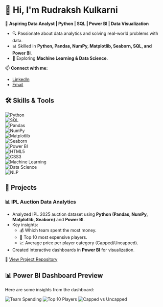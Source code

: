 # 👋 Hi, I'm Rudraksh Kulkarni  

🎯 **Aspiring Data Analyst | Python | SQL | Power BI | Data Visualization**

- 🔍 Passionate about data analytics and solving real-world problems with data.  
- 📊 Skilled in **Python, Pandas, NumPy, Matplotlib, Seaborn, SQL, and Power BI**.   
- 🌱 Exploring **Machine Learning & Data Science**.  

📫 **Connect with me:**  
- [LinkedIn](www.linkedin.com/in/rudrakshkulkarni04l)  
- [Email](rudrakshkulkarni04@gmail.com)  


## 🛠️ Skills & Tools  

![Python](https://img.shields.io/badge/Python-3776AB?style=for-the-badge&logo=python&logoColor=white)  
![SQL](https://img.shields.io/badge/SQL-4479A1?style=for-the-badge&logo=postgresql&logoColor=white)  
![Pandas](https://img.shields.io/badge/Pandas-150458?style=for-the-badge&logo=pandas&logoColor=white)  
![NumPy](https://img.shields.io/badge/Numpy-013243?style=for-the-badge&logo=numpy&logoColor=white)  
![Matplotlib](https://img.shields.io/badge/Matplotlib-005571?style=for-the-badge&logo=plotly&logoColor=white)  
![Seaborn](https://img.shields.io/badge/Seaborn-1F77B4?style=for-the-badge&logo=plotly&logoColor=white)  
![Power BI](https://img.shields.io/badge/Power%20BI-F2C811?style=for-the-badge&logo=powerbi&logoColor=black)  
![HTML5](https://img.shields.io/badge/HTML5-E34F26?style=for-the-badge&logo=html5&logoColor=white)  
![CSS3](https://img.shields.io/badge/CSS3-1572B6?style=for-the-badge&logo=css3&logoColor=white)  
![Machine Learning](https://img.shields.io/badge/Machine%20Learning-102230?style=for-the-badge&logo=scikitlearn&logoColor=orange)  
![Data Science](https://img.shields.io/badge/Data%20Science-0A66C2?style=for-the-badge&logo=databricks&logoColor=white)  
![NLP](https://img.shields.io/badge/NLP-FF6F00?style=for-the-badge&logo=openai&logoColor=white)  





## 📂 Projects  

### 📊 IPL Auction Data Analytics  
- Analyzed IPL 2025 auction dataset using **Python (Pandas, NumPy, Matplotlib, Seaborn)** and **Power BI**.  
- Key insights:  
  - 💰 Which team spent the most money.  
  - 🏏 Top 10 most expensive players.  
  - 📈 Average price per player category (Capped/Uncapped).  
- Created interactive dashboards in **Power BI** for visualization.  


🔗 [View Project Repository](https://github.com/rudrakulkarni04/IPL-Auction-Data-Analytics?tab=readme-ov-file#ipl-auction-data-analytics)

## 📊 Power BI Dashboard Preview

Here are some insights from the dashboard:

![Team Spending](./images/your_screenshot1.png)
![Top 10 Players](./images/your_screenshot2.png)
![Capped vs Uncapped](./images/your_screenshot3.png)






